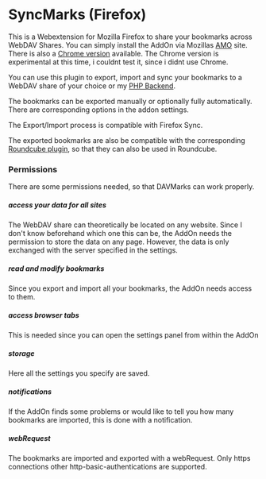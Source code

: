# SyncMarks (Firefox)
This is a Webextension for Mozilla Firefox to share your bookmarks across WebDAV Shares. You can simply install the AddOn via Mozillas [AMO](https://addons.mozilla.org/addon/davmarks/) site. There is also a [Chrome version](https://github.com/Offerel/firefox_syncmarks/tree/chrome_n) available. The Chrome version is experimental at this time, i couldnt test it, since i didnt use Chrome.

You can use this plugin to export, import and sync your bookmarks to a WebDAV share of your choice or my [PHP Backend](https://github.com/Offerel/SyncMarks).

The bookmarks can be exported manually or optionally fully automatically. There are corresponding options in the addon settings.

The Export/Import process is compatible with Firefox Sync.

The exported bookmarks are also be compatible with the corresponding [Roundcube plugin](https://github.com/Offerel/roundcube_ffbookmarks), so that they can also be used in Roundcube.

### Permissions

There are some permissions needed, so that DAVMarks can work properly.

##### access your data for all sites

The WebDAV share can theoretically be located on any website. Since I don't know beforehand which one this can be, the AddOn needs the permission to store the data on any page. However, the data is only exchanged with the server specified in the settings.

##### read and modify bookmarks

Since you export and import all your bookmarks, the AddOn needs access to them.

##### access browser tabs

This is needed since you can open the settings panel from within the AddOn

##### storage

Here all the settings you specify are saved.

##### notifications

If the AddOn finds some problems or would like to tell you how many bookmarks are imported, this is done with a notification.

##### webRequest

The bookmarks are imported and exported with a webRequest. Only https connections other http-basic-authentications are supported.
